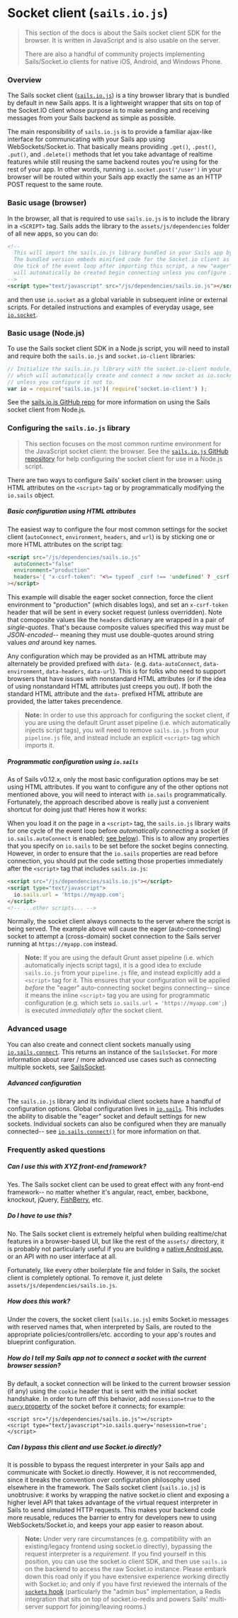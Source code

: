 # Socket client (`sails.io.js`)

> This section of the docs is about the Sails socket client SDK for the browser.  It is written in JavaScript and is also usable on the server.
>
> There are also a handful of community projects implementing Sails/Socket.io clients for native iOS, Android, and Windows Phone.


### Overview

The Sails socket client ([`sails.io.js`](https://github.com/balderdashy/sails.io.js)) is a tiny browser library that is bundled by default in new Sails apps.  It is a lightweight wrapper that sits on top of the Socket.IO client whose purpose is to make sending and receiving messages from your Sails backend as simple as possible.

The main responsibility of `sails.io.js` is to provide a familiar ajax-like interface for communicating with your Sails app using WebSockets/Socket.io.  That basically means providing `.get()`, `.post()`, `.put()`, and `.delete()` methods that let you take advantage of realtime features while still reusing the same backend routes you're using for the rest of your app.  In other words, running `io.socket.post('/user')` in your browser will be routed within your Sails app exactly the same as an HTTP POST request to the same route.


### Basic usage (browser)

In the browser, all that is required to use `sails.io.js` is to include the library in a `<SCRIPT>` tag.  Sails adds the library to the `assets/js/dependencies` folder of all new apps, so you can do:

```html
<!--
  This will import the sails.io.js library bundled in your Sails app by default.
  The bundled version embeds minified code for the Socket.io client as well.
  One tick of the event loop after importing this script, a new "eager" socket
  will automatically be created begin connecting unless you configure it not to.
-->
<script type="text/javascript" src="/js/dependencies/sails.io.js"></script>
```

and then use `io.socket` as a global variable in subsequent inline or external scripts.  For detailed instructions and examples of everyday usage, see [`io.socket`](http://sailsjs.com/documentation/reference/web-sockets/socket-client/io-socket).




### Basic usage (Node.js)

To use the Sails socket client SDK in a Node.js script, you will need to install and require both the `sails.io.js` and `socket.io-client` libraries:

```javascript
// Initialize the sails.io.js library with the socket.io-client module,
// which will automatically create and connect a new socket as io.socket
// unless you configure it not to.
var io = require('sails.io.js')( require('socket.io-client') );
```

See the [sails.io.js GitHub repo](http://github.com/balderdashy/sails.io.js) for more information on using the Sails socket client from Node.js.


### Configuring the `sails.io.js` library

> This section focuses on the most common runtime environment for the JavaScript socket client: the browser.  See the [`sails.io.js` GitHub repository](github.com/balderdashy/sails.io.js) for help configuring the socket client for use in a Node.js script.

There are two ways to configure Sails' socket client in the browser: using HTML attributes on the `<script>` tag or by programmatically modifying the `io.sails` object.

##### Basic configuration using HTML attributes

The easiest way to configure the four most common settings for the socket client (`autoConnect`, `environment`, `headers`, and `url`) is by sticking one or more HTML attributes on the script tag:

```html
<script src="/js/dependencies/sails.io.js"
  autoConnect="false"
  environment="production"
  headers='{ "x-csrf-token": "<%= typeof _csrf !== 'undefined' ? _csrf : '' %>" }'
></script>
```

This example will disable the eager socket connection, force the client environment to "production" (which disables logs), and set an `x-csrf-token` header that will be sent in every socket request (unless overridden).  Note that comoposite values like the `headers` dictionary are wrapped in a pair of _single-quotes_.  That's because composite values specified this way must be _JSON-encoded_-- meaning they must use double-quotes around string values _and_ around key names.

Any configuration which may be provided as an HTML attribute may alternately be provided prefixed with `data-` (e.g. `data-autoConnect`, `data-environment`, `data-headers`, `data-url`).  This is for folks who need to support browsers that have issues with nonstandard HTML attributes (or if the idea of using nonstandard HTML attributes just creeps you out). If both the standard HTML attribute and the `data-` prefixed HTML attribute are provided, the latter takes precendence.


> **Note:**
> In order to use this approach for configuring the socket client, if you are using the default Grunt asset pipeline (i.e. which automatically injects script tags), you will need to remove `sails.io.js` from your `pipeline.js` file, and instead include an explicit `<script>` tag which imports it.




##### Programmatic configuration using `io.sails`

As of Sails v0.12.x, only the most basic configuration options may be set using HTML attributes.  If you want to configure any of the other options not mentioned above, you will need to interact with `io.sails` programmatically.  Fortunately, the approach described above is really just a convenient shortcut for doing just that!  Heres how it works:

When you load it on the page in a `<script>` tag, the `sails.io.js` library waits for one cycle of the event loop before _automatically connecting_ a socket (if `io.sails.autoConnect` is enabled; [see below](http://sailsjs.com/documentation/reference/web-sockets/socket-client/io-sails#?autoconnect)).  This is to allow any properties that you specify on `io.sails` to be set before the socket begins connecting.  However, in order to ensure that the `io.sails` properties are read before connection, you should put the code setting those properties immediately after the `<script>` tag that includes `sails.io.js`:

```html
<script src="/js/dependencies/sails.io.js"></script>
<script type="text/javascript">
  io.sails.url = 'https://myapp.com';
</script>
<!-- ...other scripts... -->
```

Normally, the socket client always connects to the server where the script is being served.  The example above will cause the eager (auto-connecting) socket to attempt a (cross-domain) socket connection to the Sails server running at `https://myapp.com` instead.

> **Note:**
> If you are using the default Grunt asset pipeline (i.e. which automatically injects script tags), it is a good idea to exclude `sails.io.js` from your `pipeline.js` file, and instead explicitly add a `<script>` tag for it.  This ensures that your configuration will be applied _before_ the "eager" auto-connecting socket begins connecting-- since it means the inline `<script>` tag you are using for programmatic configuration (e.g. which sets `io.sails.url = 'https://myapp.com';`) is executed _immediately after_ the socket client.




### Advanced usage

You can also create and connect client sockets manually using [`io.sails.connect`](http://sailsjs.com/documentation/reference/web-sockets/socket-client/io-sails#?the-connect-method).  This returns an instance of the `SailsSocket`. For more information about rarer / more advanced use cases such as connecting multiple sockets, see [SailsSocket](http://sailsjs.com/documentation/reference/web-sockets/socket-client/sails-socket).

##### Advanced configuration

The `sails.io.js` library and its individual client sockets have a handful of configuration options.  Global configuration lives in [`io.sails`](http://sailsjs.com/documentation/reference/web-sockets/socket-client/io-sails).  This includes the ability to disable the "eager" socket and default settings for new sockets.  Individual sockets can also be configured when they are manually connected-- see [`io.sails.connect()`](http://sailsjs.com/documentation/reference/web-sockets/socket-client/io-sails#?the-connect-method) for more information on that.






### Frequently asked questions

##### Can I use this with XYZ front-end framework?

Yes.  The Sails socket client can be used to great effect with any front-end framework-- no matter whether it's angular, react, ember, backbone, knockout, jQuery, [FishBerry](http://mrsharpoblunto.github.io/foswig.js/), etc.


##### Do I have to use this?

No. The Sails socket client is extremely helpful when building realtime/chat features in a browser-based UI, but like the rest of the `assets/` directory, it is probably not particularly useful if you are building a [native Android app](http://stackoverflow.com/questions/25081188/sending-socket-request-from-client-ios-android-to-sails-js-server/25081189#25081189), or an API with no user interface at all.

Fortunately, like every other boilerplate file and folder in Sails, the socket client is completely optional. To remove it, just delete `assets/js/dependencies/sails.io.js`.


##### How does this work?

Under the covers, the socket client (`sails.io.js`) emits Socket.io messages with reserved names that, when interpreted by Sails, are routed to the appropriate policies/controllers/etc. according to your app's routes and blueprint configuration.

##### How do I tell my Sails app _not_ to connect a socket with the current browser session?

By default, a socket connection will be linked to the current browser session (if any) using the `cookie` header that is sent with the initial socket handshake.  In order to turn off this behavior, add `nosession=true` to the [`query` property](http://sailsjs.com/documentation/reference/web-sockets/socket-client/sails-socket/properties#?advanced-properties) of the socket before it connects; for example:

```
<script src="/js/dependencies/sails.io.js"></script>
<script type="text/javascript">io.sails.query='nosession=true';</script>
```

##### Can I bypass this client and use Socket.io directly?

It is possible to bypass the request interpreter in your Sails app and communicate with Socket.io directly.  However, it is not reccommended, since it breaks the convention over configuration philosophy used elsewhere in the framework.    The Sails socket client (`sails.io.js`) is unobtrusive:  it works by wrapping the native socket.io client and exposing a higher level API that takes advantage of the virtual request interpreter in Sails to send simulated HTTP requests.  This makes your backend code more reusable, reduces the barrier to entry for developers new to using WebSockets/Socket.io, and keeps your app easier to reason about.

> **Note:**
> Under very rare circumstances (e.g. compatibility with an existing/legacy frontend using socket.io directly), bypassing the request interpreter is a _requirement_.  If you find yourself in this position, you can use the socket.io client SDK, and then use `sails.io` on the backend to access the raw Socket.io instance.  Please embark down this road only if you have extensive experience working directly with Socket.io; and only if you have first reviewed the internals of the [`sockets` hook](https://github.com/balderdashy/sails-hook-sockets) (particularly the "admin bus" implementation, a Redis integration that sits on top of socket.io-redis and powers Sails' multi-server support for joining/leaving rooms.)


<docmeta name="displayName" value="Socket client">

